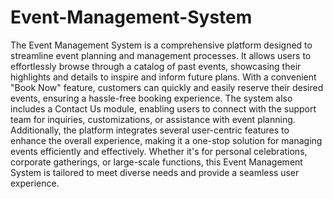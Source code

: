 # Event-Management-System
The Event Management System is a comprehensive platform designed to streamline event planning and management processes. It allows users to effortlessly browse through a catalog of past events, showcasing their highlights and details to inspire and inform future plans. With a convenient "Book Now" feature, customers can quickly and easily reserve their desired events, ensuring a hassle-free booking experience. The system also includes a Contact Us module, enabling users to connect with the support team for inquiries, customizations, or assistance with event planning. Additionally, the platform integrates several user-centric features to enhance the overall experience, making it a one-stop solution for managing events efficiently and effectively. Whether it's for personal celebrations, corporate gatherings, or large-scale functions, this Event Management System is tailored to meet diverse needs and provide a seamless user experience.

